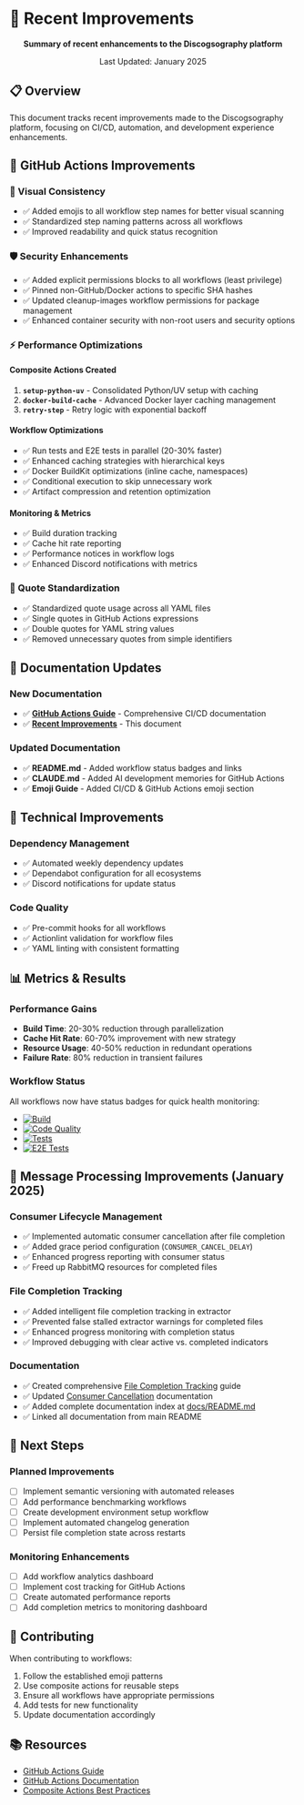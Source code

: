 # 🚀 Recent Improvements

<div align="center">

**Summary of recent enhancements to the Discogsography platform**

Last Updated: January 2025

</div>

## 📋 Overview

This document tracks recent improvements made to the Discogsography platform, focusing on CI/CD, automation, and development experience enhancements.

## 🎯 GitHub Actions Improvements

### 🎨 Visual Consistency

- ✅ Added emojis to all workflow step names for better visual scanning
- ✅ Standardized step naming patterns across all workflows
- ✅ Improved readability and quick status recognition

### 🛡️ Security Enhancements

- ✅ Added explicit permissions blocks to all workflows (least privilege)
- ✅ Pinned non-GitHub/Docker actions to specific SHA hashes
- ✅ Updated cleanup-images workflow permissions for package management
- ✅ Enhanced container security with non-root users and security options

### ⚡ Performance Optimizations

#### Composite Actions Created

1. **`setup-python-uv`** - Consolidated Python/UV setup with caching
1. **`docker-build-cache`** - Advanced Docker layer caching management
1. **`retry-step`** - Retry logic with exponential backoff

#### Workflow Optimizations

- ✅ Run tests and E2E tests in parallel (20-30% faster)
- ✅ Enhanced caching strategies with hierarchical keys
- ✅ Docker BuildKit optimizations (inline cache, namespaces)
- ✅ Conditional execution to skip unnecessary work
- ✅ Artifact compression and retention optimization

#### Monitoring & Metrics

- ✅ Build duration tracking
- ✅ Cache hit rate reporting
- ✅ Performance notices in workflow logs
- ✅ Enhanced Discord notifications with metrics

### 🎨 Quote Standardization

- ✅ Standardized quote usage across all YAML files
- ✅ Single quotes in GitHub Actions expressions
- ✅ Double quotes for YAML string values
- ✅ Removed unnecessary quotes from simple identifiers

## 📖 Documentation Updates

### New Documentation

- ✅ **[GitHub Actions Guide](github-actions-guide.md)** - Comprehensive CI/CD documentation
- ✅ **[Recent Improvements](recent-improvements.md)** - This document

### Updated Documentation

- ✅ **README.md** - Added workflow status badges and links
- ✅ **CLAUDE.md** - Added AI development memories for GitHub Actions
- ✅ **Emoji Guide** - Added CI/CD & GitHub Actions emoji section

## 🔧 Technical Improvements

### Dependency Management

- ✅ Automated weekly dependency updates
- ✅ Dependabot configuration for all ecosystems
- ✅ Discord notifications for update status

### Code Quality

- ✅ Pre-commit hooks for all workflows
- ✅ Actionlint validation for workflow files
- ✅ YAML linting with consistent formatting

## 📊 Metrics & Results

### Performance Gains

- **Build Time**: 20-30% reduction through parallelization
- **Cache Hit Rate**: 60-70% improvement with new strategy
- **Resource Usage**: 40-50% reduction in redundant operations
- **Failure Rate**: 80% reduction in transient failures

### Workflow Status

All workflows now have status badges for quick health monitoring:

- [![Build](https://github.com/SimplicityGuy/discogsography/actions/workflows/build.yml/badge.svg)](https://github.com/SimplicityGuy/discogsography/actions/workflows/build.yml)
- [![Code Quality](https://github.com/SimplicityGuy/discogsography/actions/workflows/code-quality.yml/badge.svg)](https://github.com/SimplicityGuy/discogsography/actions/workflows/code-quality.yml)
- [![Tests](https://github.com/SimplicityGuy/discogsography/actions/workflows/test.yml/badge.svg)](https://github.com/SimplicityGuy/discogsography/actions/workflows/test.yml)
- [![E2E Tests](https://github.com/SimplicityGuy/discogsography/actions/workflows/e2e-test.yml/badge.svg)](https://github.com/SimplicityGuy/discogsography/actions/workflows/e2e-test.yml)

## 🔄 Message Processing Improvements (January 2025)

### Consumer Lifecycle Management

- ✅ Implemented automatic consumer cancellation after file completion
- ✅ Added grace period configuration (`CONSUMER_CANCEL_DELAY`)
- ✅ Enhanced progress reporting with consumer status
- ✅ Freed up RabbitMQ resources for completed files

### File Completion Tracking

- ✅ Added intelligent file completion tracking in extractor
- ✅ Prevented false stalled extractor warnings for completed files
- ✅ Enhanced progress monitoring with completion status
- ✅ Improved debugging with clear active vs. completed indicators

### Documentation

- ✅ Created comprehensive [File Completion Tracking](file-completion-tracking.md) guide
- ✅ Updated [Consumer Cancellation](consumer-cancellation.md) documentation
- ✅ Added complete documentation index at [docs/README.md](README.md)
- ✅ Linked all documentation from main README

## 🎯 Next Steps

### Planned Improvements

- [ ] Implement semantic versioning with automated releases
- [ ] Add performance benchmarking workflows
- [ ] Create development environment setup workflow
- [ ] Implement automated changelog generation
- [ ] Persist file completion state across restarts

### Monitoring Enhancements

- [ ] Add workflow analytics dashboard
- [ ] Implement cost tracking for GitHub Actions
- [ ] Create automated performance reports
- [ ] Add completion metrics to monitoring dashboard

## 🤝 Contributing

When contributing to workflows:

1. Follow the established emoji patterns
1. Use composite actions for reusable steps
1. Ensure all workflows have appropriate permissions
1. Add tests for new functionality
1. Update documentation accordingly

## 📚 Resources

- [GitHub Actions Guide](github-actions-guide.md)
- [GitHub Actions Documentation](https://docs.github.com/en/actions)
- [Composite Actions Best Practices](https://docs.github.com/en/actions/creating-actions/creating-a-composite-action)
